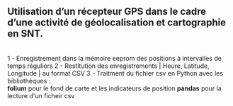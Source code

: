 ## Utilisation d’un récepteur GPS dans le cadre d’une activité de géolocalisation et cartographie en SNT.
<br />
1 - Enregistrement dans la mémoire eeprom des positions à intervalles de temps réguliers
2 - Restitution des enregistrements  | Heure, Latitude, Longitude | au format CSV
3 - Traitment du fichier csv en Python avec les bibliothèques :<br />
    <b>folium</b>  pour le fond de carte et les indicateurs de position
    <b>pandas</b>  pour la lecture d'un ficheir csv
